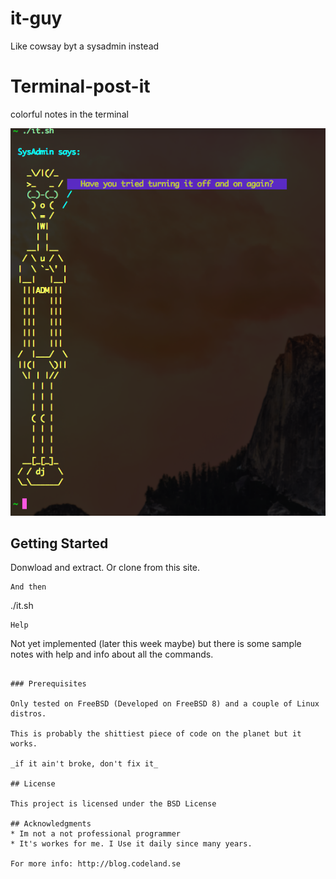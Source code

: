# it-guy
Like cowsay byt a sysadmin instead

# Terminal-post-it
colorful notes in the terminal

![Image of IT-Guy](https://github.com/hexabitsweden/it-guy/blob/main/it.png?raw=true)

## Getting Started
Donwload and extract. Or clone from this site.
```
And then
```
./it.sh
```
Help
```
Not yet implemented (later this week maybe)
but there is some sample notes with help and
info about all the commands.
```

### Prerequisites

Only tested on FreeBSD (Developed on FreeBSD 8) and a couple of Linux distros.

This is probably the shittiest piece of code on the planet but it works.

_if it ain't broke, don't fix it_

## License

This project is licensed under the BSD License

## Acknowledgments
* Im not a not professional programmer
* It's workes for me. I Use it daily since many years.

For more info: http://blog.codeland.se
